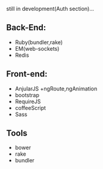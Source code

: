 still in development(Auth section)...

## Back-End: ##
 * Ruby(bundler,rake)
 * EM(web-sockets)
 * Redis

## Front-end: ##
 * AnjularJS +ngRoute,ngAnimation
 * bootstrap
 * RequireJS
 * coffeeScript
 * Sass

## Tools ##
 * bower
 * rake
 * bundler
